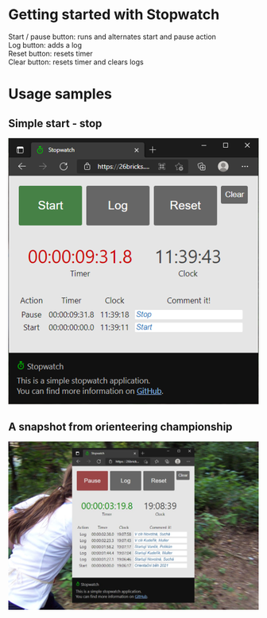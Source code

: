 # Getting started with Stopwatch
Start / pause button: runs and alternates start and pause action\
Log button: adds a log\
Reset button: resets timer\
Clear button: resets timer and clears logs
# Usage samples
## Simple start - stop
![Simple start - stop usage image](/src/stopwatch_start_stop_usage.png)
## A snapshot from orienteering championship
![Orienteering championship usage image](/src/stopwatch_real_orienteering_usage.jpg)
